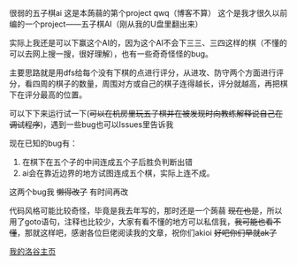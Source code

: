 很弱的五子棋ai
这是本蒟蒻的第个project qwq（博客不算） 这个是我才很久以前编的一个project——五子棋AI（刚从我的U盘里翻出来）

实际上我还是可以下赢这个AI的，因为这个AI不会下三三、三四这样的棋（不懂的可以去网上搜一搜，很好理解），也有一些奇奇怪怪的bug。

主要思路就是用dfs给每个没有下棋的点进行评分，从进攻、防守两个方面进行评分，看四周的棋子的数量，周围对方或自己的棋子连得越长，评分就越高，再把棋下在评分最高的位置。

可以下下来运行试一下(~~可以在机房里玩五子棋并在被发现时向教练解释说自己在调试程序~~)，遇到一些bug也可以Issues里告诉我

现在已知的bug有：
1. 在棋下在五个子的中间连成五个子后胜负判断出错 
2. ai会在靠近边界的地方试图连成五个棋，实际上连不成。

这两个bug我 ~~懒得改了~~ 有时间再改 

代码风格可能比较奇怪，毕竟是我去年写的，那时还是一个蒟蒻 ~~现在也是~~，所以用了goto语句，注释也比较少，大家有看不懂的地方可以私信我，~~我可能也看不懂~~，那就这样吧，感谢各位巨佬阅读我的文章，祝你们akioi ~~好吧你们早就ak了~~

[我的洛谷主页](https://www.luogu.org/space/show?uid=63951)
